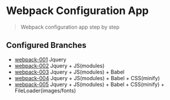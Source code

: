 # Webpack Configuration App
> Webpack configuration app step by step

## Configured Branches
- [webpack-001](https://github.com/dbulan/app-webpack/tree/001-jquery) Jquery
- [webpack-002](https://github.com/dbulan/app-webpack/tree/002-jquery-jsmodules) Jquery + JS(modules)
- [webpack-003](https://github.com/dbulan/app-webpack/tree/003-jquery-jsmodules-babel) Jquery + JS(modules) + Babel
- [webpack-004](https://github.com/dbulan/app-webpack/tree/004-jquery-jsmodules-babel-cssmin) Jquery + JS(modules) + Babel + CSS(minify)
- [webpack-005](https://github.com/dbulan/app-webpack/tree/005-jquery-jsmodules-babel-cssmin-fileloader) Jquery + JS(modules) + Babel + CSS(minify) + FileLoader(images/fonts)